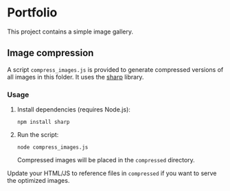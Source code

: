 # Portfolio

This project contains a simple image gallery.

## Image compression

A script `compress_images.js` is provided to generate compressed versions of all images in this folder. It uses the [sharp](https://github.com/lovell/sharp) library.

### Usage

1. Install dependencies (requires Node.js):
   ```
   npm install sharp
   ```
2. Run the script:
   ```
   node compress_images.js
   ```
   Compressed images will be placed in the `compressed` directory.

Update your HTML/JS to reference files in `compressed` if you want to serve the optimized images.
